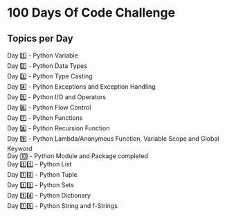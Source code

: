 # 100 Days Of Code Challenge

## Topics per Day

Day 1️⃣ - Python Variable \
Day 2️⃣ - Python Data Types \
Day 3️⃣ - Python Type Casting \
Day 4️⃣ - Python Exceptions and Exception Handling \
Day 5️⃣ - Python I/O and Operators \
Day 6️⃣ - Python Flow Control \
Day 7️⃣ - Python Functions \
Day 8️⃣ - Python Recursion Function \
Day 9️⃣ - Python Lambda/Anonymous Function, Variable Scope and Global Keyword \
Day 🔟 - Python Module and Package completed \
Day 1️⃣1️⃣ - Python List \
Day 1️⃣2️⃣ - Python Tuple \
Day 1️⃣3️⃣ - Python Sets \
Day 1️⃣4️⃣ - Python Dictionary \
Day 1️⃣5️⃣ - Python String and f-Strings 
